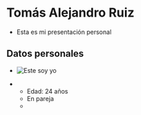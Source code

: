 # Tomás Alejandro Ruiz
- Esta es mi presentación personal

## Datos personales

+ ![Este soy yo](unnamed.jpg)

+ - Edad: 24 años
  - En pareja
  -  
